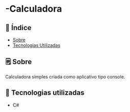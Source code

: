 # -Calculadora


## 📕 Índice

- [Sobre](#-sobre)
- [Tecnologias Utilizadas](#-tecnologias-utilizadas)

## 🗒 Sobre

Calculadora simples criada como aplicativo tipo console.


## 🚀 Tecnologias utilizadas

- C#
